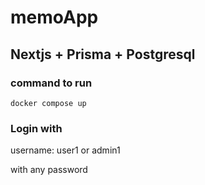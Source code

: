 # memoApp 

## Nextjs + Prisma + Postgresql

### command to run
```
docker compose up
```
### Login with

username: user1 or admin1 

with any password
